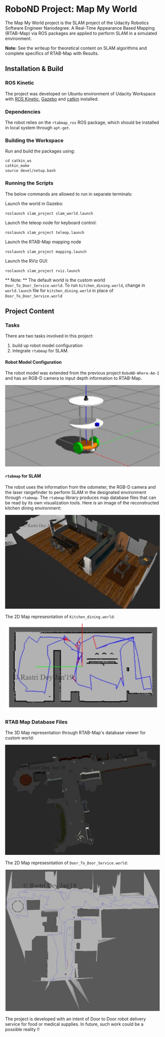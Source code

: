 # RoboND Project: Map My World

The Map My World project is the SLAM project of the Udacity Robotics Software Engineer Nanodegree. A Real-Time Appearance Based Mapping (RTAB-Map) via ROS packages are applied to perform SLAM in a simulated environment. 

**Note:** See the writeup for theoretical content on SLAM algorithms and complete specifics of RTAB-Map with Results.

## Installation & Build

### ROS Kinetic
The project was developed on Ubuntu environment of Udacity Workspace with [ROS Kinetic](http://wiki.ros.org/kinetic), [Gazebo](http://gazebosim.org/) and [catkin](http://wiki.ros.org/catkin) installed.

### Dependencies
The robot relies on the ``rtabmap_ros`` ROS package, which should be installed in local system through ``apt-get``.

### Building the Workspace

Run and build the packages using:

```
cd catkin_ws
catkin_make
source devel/setup.bash
```

### Running the Scripts

The below commands are allowed to run in separate terminals:

Launch the world in Gazebo:

``roslaunch slam_project slam_world.launch``

Launch the teleop node for keyboard control:

``roslaunch slam_project teleop.launch``

Launch the RTAB-Map mapping node

``roslaunch slam_project mapping.launch``

Launch the RViz GUI:

``roslaunch slam_project rviz.launch``

** Note: ** The default world is the custom world ``Door_To_Door_Service.world``. To run ``kitchen_dining.world``, change in ``world.launch`` file for ``kitchen_dining.world`` in place of ``Door_To_Door_Service.world``

## Project Content

### Tasks
There are two tasks involved in this project: 
1. build up robot model configuration 
2. Integrate ``rtabmap`` for SLAM.

#### Robot Model Configuration
The robot model was extended from the previous project ``RoboND-Where-Am-I`` and has an RGB-D camera to input depth information to RTAB-Map.

![robot_model](slam_project/Outputs/Robot_Configuration/Robot_Gazebo.png)

#### ``rtabmap`` for SLAM
The robot uses the information from the odometer, the RGB-D camera and the laser rangefinder to perform SLAM in the designated environment through ``rtabmap``. The ``rtabmap`` library produces map database files that can be read by its own visualization tools. Here is an image of the reconstructed kitchen dining environment:

![kitchen_3d](slam_project/Outputs/Kitchen_dining/3D_Map.jpg)

The 2D Map represesntation of ``Kitchen_dining.world``:

![kitchen_2d](slam_project/Outputs/Kitchen_dining/2D_Map.jpg)

### RTAB Map Database Files

The 3D Map representation through RTAB-Map's database viewer for custom world:

![custom_world_3d](slam_project/Outputs/Door_To_Door_Service/3D_Map.jpg)

The 2D Map represesntation of ``Door_To_Door_Service.world``:

![custom_world_2d](slam_project/Outputs/Door_To_Door_Service/2D_Map.jpg)

The project is developed with an intent of Door to Door robot delivery service for food or medical supplies. In future, such work could be a possible reality !!